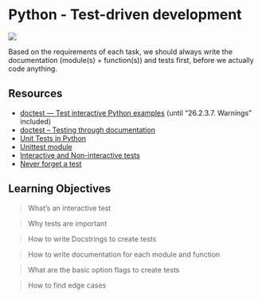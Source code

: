 # Python - Test-driven development
![](https://s3.amazonaws.com/intranet-projects-files/holbertonschool-higher-level_programming+/246/giphy-4.gif)

Based on the requirements of each task, we should always write the documentation (module(s) + function(s)) and tests first, before we actually code anything.
## Resources

* [doctest — Test interactive Python examples](https://intranet.alxswe.com/rltoken/BwZJVq2MQ1_Vg_3gphoitQ) (until “26.2.3.7. Warnings” included)
* [doctest – Testing through documentation](https://intranet.alxswe.com/rltoken/96kLRRIOHzsn3VDDXT21HA)
* [Unit Tests in Python](https://intranet.alxswe.com/rltoken/wfuUl81Q3Nku1qCzdDHAfA)
* [Unittest module](https://intranet.alxswe.com/rltoken/1v-d9Ol13JabJq8UI6MIPg)
* [Interactive and Non-interactive tests](https://intranet.alxswe.com/rltoken/lB65hNMXBziXy4A0YLIOog)
* [Never forget a test](https://intranet.alxswe.com/concepts/47)

## Learning Objectives

> What’s an interactive test

> Why tests are important

> How to write Docstrings to create tests

> How to write documentation for each module and function

> What are the basic option flags to create tests

> How to find edge cases

